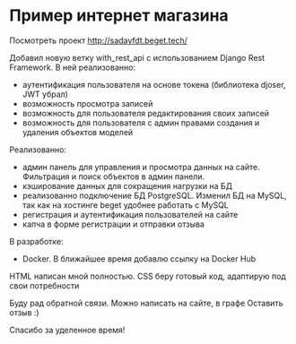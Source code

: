 # Пример интернет магазина

Посмотреть проект http://sadayfdt.beget.tech/

Добавил новую ветку with_rest_api с использованием Django Rest Framework. В ней реализованно:
- аутентификация пользователя на основе токена (библиотека djoser, JWT убрал)
- возможность просмотра записей
- возможность для пользователя редактирования своих записей
- возможность для пользователя с админ правами создания и удаления объектов моделей

Реализованно:
- админ панель для управления и просмотра данных на сайте. Фильтрация и поиск объектов в админ панели.
- кэширование данных для сокращения нагрузки на БД
- реализованно подключение БД PostgreSQL. Изменил БД на MySQL, так как на хостинге beget удобнее работать с MySQL
- регистрация и аутентификация пользователей на сайте
- капча в форме регистрации и отправки отзыва

В разработке:
- Docker. В ближайшее время добавлю ссылку на Docker Hub

HTML написан мной полностью. CSS беру готовый код, адаптирую под свои потребности

Буду рад обратной связи. Можно написать на сайте, в графе Оставить отзыв :) 

Спасибо за уделенное время!
